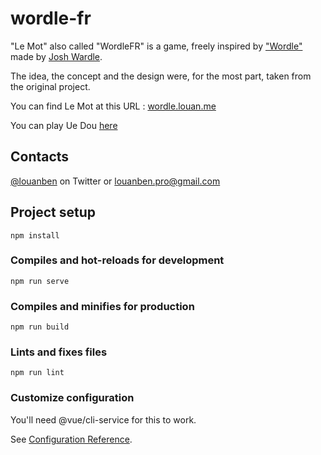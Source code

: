 # wordle-fr

"Le Mot" also called "WordleFR" is a game, freely inspired by ["Wordle"](https://www.powerlanguage.co.uk/wordle/) made by [Josh Wardle](https://twitter.com/powerlanguish).

The idea, the concept and the design were, for the most part, taken from the original project.

You can find Le Mot at this URL : [wordle.louan.me](https://wordle.louan.me)

You can play Ue Dou [here](https://wordle-teochew.herokuapp.com/)

## Contacts

[@louanben](https://twitter.com/louanben) on Twitter
or
louanben.pro@gmail.com

## Project setup
```
npm install
```

### Compiles and hot-reloads for development
```
npm run serve
```

### Compiles and minifies for production
```
npm run build
```

### Lints and fixes files
```
npm run lint
```

### Customize configuration
You'll need @vue/cli-service for this to work.


See [Configuration Reference](https://cli.vuejs.org/config/).


